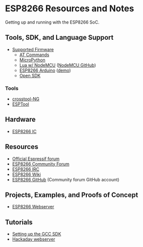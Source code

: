 # ESP8266 Resources and Notes

Getting up and running with the ESP8266 SoC.

## Tools, SDK, and Language Support

- [Supported Firmware](http://www.electrodragon.com/w/Category:ESP8266_firmware)
	- [AT Commands](http://www.electrodragon.com/w/ESP8266_AT-command_firmware)
	- [MicroPython](http://www.electrodragon.com/w/MicroPython_ESP8266)
	- [Lua w/ NodeMCU](http://www.electrodragon.com/w/ESP8266_NodeMCU_Lua) ([NodeMCU GitHub](https://github.com/nodemcu))
	- [ESP8266 Arduino](https://github.com/esp8266/Arduino) ([demo](http://www.electrodragon.com/w/ESP8266_wiring_with_Arduino))
	- [Open SDK](https://github.com/pfalcon/esp-open-sdk)


### Tools
- [crosstool-NG](https://github.com/jcmvbkbc/crosstool-NG)
- [ESPTool](https://github.com/themadinventor/esptool)

## Hardware

- [ESP8266 IC](http://www.electrodragon.com/w/ESP8266_IC)

## Resources

- [Official Espressif forum](http://bbs.espressif.com/)
- [ESP8266 Community Forum](http://www.esp8266.com/)
- [ESP8266 IRC](http://webchat.freenode.net/?channels=esp8266)
- [ESP8266 Wiki](https://github.com/esp8266/esp8266-wiki/wiki)
- [ESP8266 GitHub](https://github.com/esp8266) (Community forum GitHub account)

## Projects, Examples, and Proofs of Concept

- [ESP8266 Webserver](https://github.com/esp8266/esp8266-webserver)

## Tutorials

- [Setting up the GCC SDK](http://www.electrodragon.com/w/ESP8266_GCC_SDK)
- [Hackaday webserver](http://hackaday.com/2014/11/15/running-a-web-server-on-the-esp8266)
